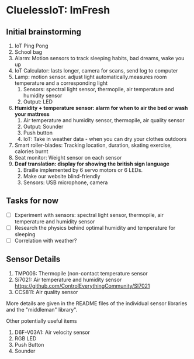 # CluelessIoT: ImFresh

## Initial brainstorming
1. IoT Ping Pong
2. School bag
3. Alarm: Motion sensors to track sleeping habits, bad dreams, wake you up
4. IoT Calculator: lasts longer, camera for scans, send log to computer
5. Lamp: motion sensor. adjust light automatically.measures room temperature and a corresponding light
   1. Sensors: spectral light sensor, thermopile, air temperature and humidity sensor
   2. Output: LED
6. **Humidity + temperature sensor: alarm for when to air the bed or wash your mattress**
   1. Air temperature and humidity sensor, thermopile, air quality sensor
   2. Output: Sounder
   3. Push button
   4. IoT: Take in weather data - when you can dry your clothes outdoors
7. Smart roller-blades: Tracking location, duration, skating exercise, calories burnt
8. Seat monitor: Weight sensor on each sensor
9. **Deaf translation: display for showing the british sign language**
   1.  Braille implemented by 6 servo motors or 6 LEDs.
   2.  Make our website blind-friendly
   3.  Sensors: USB microphone, camera

## Tasks for now
- [ ] Experiment with sensors: spectral light sensor, thermopile, air temperature and humidity sensor
- [ ] Research the physics behind optimal humidity and temperature for sleeping
- [ ] Correlation with weather?

## Sensor Details

1. TMP006: Thermopile (non-contact temperature sensor
2. Si7021: Air temperature and humidity sensor https://github.com/ControlEverythingCommunity/SI7021 
3. CCS811: Air quality sensor

More details are given in the README files of the individual sensor libraries and the "middleman" library".

Other potentially useful items
1. D6F-V03A1: Air velocity sensor
2. RGB LED
3. Push Button
4. Sounder